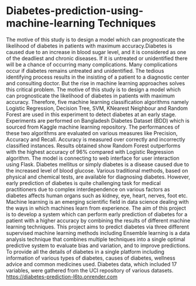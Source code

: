 # Diabetes-prediction-using-machine-learning Techniques
 The motive of this study is to design a model which can prognosticate the likelihood of diabetes in patients with maximum accuracy.Diabetes is caused due to an increase in blood sugar level, and it is considered as one of the deadliest and chronic diseases. If it is untreated or unidentified there will be a chance of occurring many complications. Many complications occur if diabetes remains untreated and unidentified. The tedious identifying process results in the insisting of a patient to a diagnostic center and consulting doctor. But the rise in machine learning approaches solves
this critical problem. The motive of this study is to design a model which can prognosticate the likelihood of diabetes in patients with maximum accuracy. Therefore, five machine
learning classification algorithms namely Logistic Regression, Decision Tree, SVM, KNearest Neighbour and Random Forest are used in this experiment to detect diabetes at an early stage. Experiments are performed on Bangladesh Diabetes Dataset (BDD) which is sourced from Kaggle machine learning repository. The performances of these two algorithms are evaluated on various measures like Precision, Accuracy and Recall. Accuracy is measured over correctly and incorrectly classified instances. Results obtained show Random Forest outperforms with the highest accuracy of 96% compared with Logistic Regression algorithm. The model is connecting to web interface for user interaction using Flask. Diabetes mellitus or simply diabetes is a disease caused due to the increased level of blood glucose. Various traditional methods, based on physical and chemical tests, are available for diagnosing diabetes. However, early prediction of diabetes is quite challenging task for medical practitioners due to complex interdependence on various factors as diabetes affects human organs such as kidney, eye, heart, nerves, foot etc. Machine learning is an emerging scientific field in data science dealing with the ways in which machines learn from experience. The aim of this project is to develop a system which can perform early prediction of diabetes for a patient with a higher accuracy by combining the results of different machine learning techniques. This project aims to predict diabetes via three different supervised machine learning methods including Ensemble learning is a data analysis technique that combines multiple techniques into a single optimal predictive system to evaluate bias and variation, and to improve predictions. To provide all the details of diabetes in a single platform including information of various types of diabetes, causes of diabetes, wellness advice and common medicines used. Diabetes data, which included 17 variables, were gathered from the UCI repository of various datasets.
https://diabetes-prediction-l6to.onrender.com
